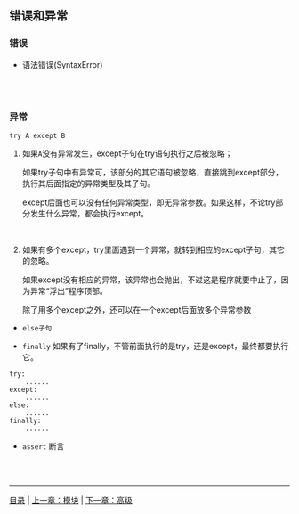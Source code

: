 ## 错误和异常

### 错误

* 语法错误(SyntaxError)

<br><br>

### 异常

`try A except B`

1. 如果`A`没有异常发生，except子句在try语句执行之后被忽略；

    如果try子句中有异常可，该部分的其它语句被忽略，直接跳到except部分，执行其后面指定的异常类型及其子句。

    except后面也可以没有任何异常类型，即无异常参数。如果这样，不论try部分发生什么异常，都会执行except。
<br>

2. 如果有多个except，try里面遇到一个异常，就转到相应的except子句，其它的忽略。

    如果except没有相应的异常，该异常也会抛出，不过这是程序就要中止了，因为异常“浮出”程序顶部。

    除了用多个except之外，还可以在一个except后面放多个异常参数


* `else子句`

* `finally` 如果有了finally，不管前面执行的是try，还是except，最终都要执行它。

```
try:
    ......
except:
    ......
else:
    ......
finally:
    ......
```

* `assert` 断言

<br><br>

-----

[目录](https://github.com/ykqmain/Learning-Python-with-Git) | [上一章：模块](https://github.com/ykqmain/Learning-Python-with-Git/blob/master/text/6.md) | [下一章：高级](https://github.com/ykqmain/Learning-Python-with-Git/blob/master/text/8.md)
